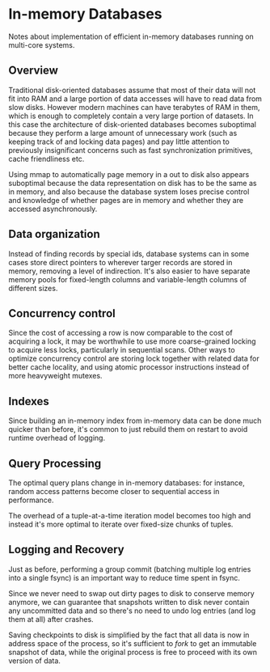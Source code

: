 # In-memory Databases

Notes about implementation of efficient in-memory databases running on multi-core systems.


## Overview

Traditional disk-oriented databases assume that most of their data will not fit into RAM and a large
portion of data accesses will have to read data from slow disks. However modern machines can have
terabytes of RAM in them, which is enough to completely contain a very large portion of datasets.
In this case the architecture of disk-oriented databases becomes suboptimal because they perform
a large amount of unnecessary work (such as keeping track of and locking data pages) and pay little
attention to previously insignificant concerns such as fast synchronization primitives,
cache friendliness etc.

Using mmap to automatically page memory in a out to disk also appears suboptimal because the data
representation on disk has to be the same as in memory, and also because the database system loses
precise control and knowledge of whether pages are in memory and whether they are accessed
asynchronously.


## Data organization

Instead of finding records by special ids, database systems can in some cases store direct pointers
to wherever targer records are stored in memory, removing a level of indirection. It's also easier
to have separate memory pools for fixed-length columns and variable-length columns of different
sizes.


## Concurrency control

Since the cost of accessing a row is now comparable to the cost of acquiring a lock, it may be
worthwhile to use more coarse-grained locking to acquire less locks, particularly in sequential
scans. Other ways to optimize concurrency control are storing lock together with related data
for better cache locality, and using atomic processor instructions instead of more heavyweight
mutexes.


## Indexes

Since building an in-memory index from in-memory data can be done much quicker than before, it's
common to just rebuild them on restart to avoid runtime overhead of logging.


## Query Processing

The optimal query plans change in in-memory databases: for instance, random access patterns become
closer to sequential access in performance.

The overhead of a tuple-at-a-time iteration model becomes too high and instead it's more optimal
to iterate over fixed-size chunks of tuples.


## Logging and Recovery

Just as before, performing a group commit (batching multiple log entries into a single fsync) is an
important way to reduce time spent in fsync.

Since we never need to swap out dirty pages to disk to conserve memory anymore, we can guarantee
that snapshots written to disk never contain any uncommitted data and so there's no need to
undo log entries (and log them at all) after crashes.

Saving checkpoints to disk is simplified by the fact that all data is now in address space of the
process, so it's sufficient to *fork* to get an immutable snapshot of data, while the original
process is free to proceed with its own version of data.
